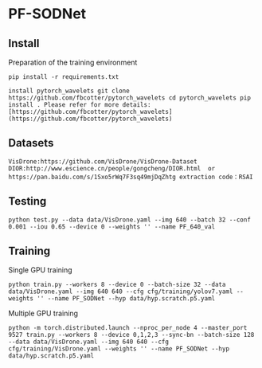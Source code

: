 # PF-SODNet

## Install
Preparation of the training environment
```
pip install -r requirements.txt  
```
```
install pytorch_wavelets git clone https://github.com/fbcotter/pytorch_wavelets cd pytorch_wavelets pip install . Please refer for more details: [https://github.com/fbcotter/pytorch_wavelets](https://github.com/fbcotter/pytorch_wavelets)
```

## Datasets
```
VisDrone:https://github.com/VisDrone/VisDrone-Dataset
DIOR:http://www.escience.cn/people/gongcheng/DIOR.html  or https://pan.baidu.com/s/1Sxo5rWq7F3sq49mjDqZhtg extraction code：RSAI
```
## Testing

```
python test.py --data data/VisDrone.yaml --img 640 --batch 32 --conf 0.001 --iou 0.65 --device 0 --weights '' --name PF_640_val
```

## Training
Single GPU training
```
python train.py --workers 8 --device 0 --batch-size 32 --data data/VisDrone.yaml --img 640 640 --cfg cfg/training/yolov7.yaml --weights '' --name PF_SODNet --hyp data/hyp.scratch.p5.yaml
```
Multiple GPU training
```
python -m torch.distributed.launch --nproc_per_node 4 --master_port 9527 train.py --workers 8 --device 0,1,2,3 --sync-bn --batch-size 128 --data data/VisDrone.yaml --img 640 640 --cfg cfg/training/VisDrone.yaml --weights '' --name PF_SODNet --hyp data/hyp.scratch.p5.yaml
```




